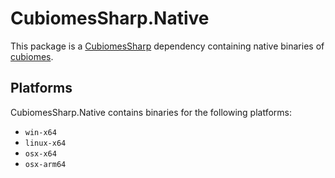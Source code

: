 # CubiomesSharp.Native

This package is a [CubiomesSharp](https://github.com/unminednet/CubiomesSharp) dependency containing native binaries of [cubiomes](https://github.com/Cubitect/cubiomes).

## Platforms

CubiomesSharp.Native contains binaries for the following platforms:

- `win-x64`
- `linux-x64`
- `osx-x64`
- `osx-arm64`
